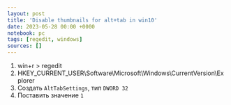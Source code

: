 ```yaml
---
layout: post
title: 'Disable thumbnails for alt+tab in win10'
date: 2023-05-28 00:00 +0000
notebook: pc
tags: [regedit, windows]
sources: []
---
```

1. win+r > regedit
2. HKEY_CURRENT_USER\Software\Microsoft\Windows\CurrentVersion\Explorer
3. Создать `AltTabSettings`, тип `DWORD 32`
4. Поставить значение `1`